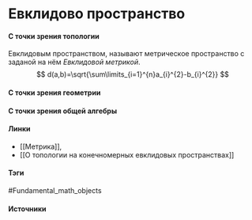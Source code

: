 # Евклидово пространство
#### С точки зрения топологии
Евклидовым пространством, называют метрическое пространство с заданой на нём *Евклидовой метрикой*.
$$
d(a,b)=\sqrt{\sum\limits_{i=1}^{n}a_{i}^{2}-b_{i}^{2}}
$$
#### С точки зрения геометрии
#### С точки зрения общей алгебры
#### Линки
- [[Метрика]],
- [[О топологии на конечномерных евклидовых пространствах]]
#### Тэги
 #Fundamental_math_objects 
#### Источники
 